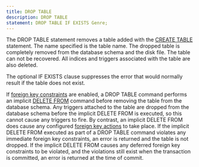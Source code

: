 ```yaml
---
title: DROP TABLE
description: DROP TABLE
statement: DROP TABLE IF EXISTS Genre;
---
```







<!-- do-not-touch-svg-import: 'droptable.svg' -->

<p>The DROP TABLE statement removes a table added with the
<a href="lang_createtable">CREATE TABLE</a> statement. The name specified is the
table name. The dropped table is completely removed from the database 
schema and the disk file. The table can not be recovered. 
All indices and triggers
associated with the table are also deleted.</p>

<p>The optional IF EXISTS clause suppresses the error that would normally
result if the table does not exist.</p>

<p>If <a href="https://www.sqlite.org/foreignkeys.html" target="_blank">foreign key constraints</a> are enabled, a DROP TABLE command performs an
implicit <a href="lang_delete">DELETE FROM</a> command before removing the
table from the database schema. Any triggers attached to the table are
dropped from the database schema before the implicit DELETE FROM
is executed, so this cannot cause any triggers to fire. By contrast, an
implicit DELETE FROM does cause any configured
<a href="https://www.sqlite.org/foreignkeys.html#fk_actions" target="_blank">foreign key actions</a> to take place. 
If the implicit DELETE FROM executed
as part of a DROP TABLE command violates any immediate foreign key constraints,
an error is returned and the table is not dropped. If 
the implicit DELETE FROM causes any 
deferred foreign key constraints to be violated, and the violations still
exist when the transaction is committed, an error is returned at the time
of commit.
</p>

